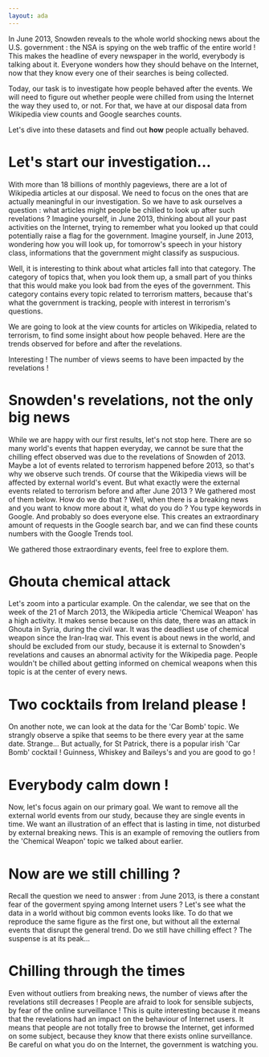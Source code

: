 ```yaml
---
layout: ada
---
```

In June 2013, Snowden reveals to the whole world shocking news about the U.S. government : the NSA is spying on the web traffic of the entire world ! This makes the headline of every newspaper in the world, everybody is talking about it. Everyone wonders how they should behave on the Internet, now that they know every one of their searches is being collected. 

Today, our task is to investigate how people behaved after the events. We will need to figure out whether people were chilled from using the Internet the way they used to, or not. For that, we have at our disposal data from Wikipedia view counts and Google searches counts.

Let's dive into these datasets and find out **how** people actually behaved.


# Let's start our investigation...

With more than 18 billions of monthly pageviews, there are a lot of Wikipedia articles at our disposal. We need to focus on the ones that are actually meaningful in our investigation. So we have to ask ourselves a question : what articles might people be chilled to look up after such revelations ? Imagine yourself, in June 2013, thinking about all your past activities on the Internet, trying to remember what you looked up that could potentially raise a flag for the government. Imagine yourself, in June 2013, wondering how you will look up, for tomorrow's speech in your history class, informations that the government might classify as suspucious.  

Well, it is interesting to think about what articles fall into that category. The category of topics that, when you look them up,  a small part of you thinks that this would make you look bad from the eyes of the government. This category contains every topic related to terrorism matters, because that's what the government is tracking, people with interest in terrorism's questions.

We are going to look at the view counts for articles on Wikipedia, related to terrorism, to find some insight about how people behaved. Here are the trends observed for before and after the revelations.

Interesting ! The number of views seems to have been impacted by the revelations !


# Snowden's revelations, not the only big news

While we are happy with our first results, let's not stop here. There are so many world's events that happen everyday, we cannot be sure that the chilling effect observed was due to the revelations of Snowden of 2013. Maybe a lot of events related to terrorism happened before 2013, so that's why we observe such trends. Of course that the Wikipedia views will be affected by external world's event. But what exactly were the external events related to terrorism before and after June 2013 ? We gathered most of them below. How do we do that ? Well, when there is a breaking news and you want to know more about it, what do you do ? You type keywords in Google. And probably so does everyone else. This creates an extraordinary amount of requests in the Google search bar, and we can find these counts numbers with the Google Trends tool. 

We gathered those extraordinary events, feel free to explore them.

# Ghouta chemical attack

Let's zoom into a particular example. On the calendar, we see that on the week of the 21 of March 2013, the Wikipedia article 'Chemical Weapon' has a high activity. It makes sense because on this date, there was an attack in Ghouta in Syria, during the civil war. It was the deadliest use of chemical weapon since the Iran-Iraq war. This event is about news in the world, and should be excluded from our study, because it is external to Snowden's revelations and causes an abnormal activity for the Wikipedia page. People wouldn't be chilled about getting informed on chemical weapons when this topic is at the center of every news. 

# Two cocktails from Ireland please !

On another note, we can look at the data for the 'Car Bomb' topic. We strangly observe a spike that seems to be there every year at the same date. Strange... But actually, for St Patrick, there is a popular irish 'Car Bomb' cocktail ! Guinness, Whiskey and Baileys's and you are good to go !

# Everybody calm down !

Now, let's focus again on our primary goal. We want to remove all the external world events from our study, because they are single events in time. We want an illustration of an effect that is lasting in time, not disturbed by external breaking news. This is an example of removing the outliers from the 'Chemical Weapon' topic we talked about earlier.

# Now are we still chilling ?
 Recall the question we need to answer : from June 2013, is there a constant fear of the goverment spying among Internet users ? Let's see what the data in a world without big common events looks like. To do that we reproduce the same figure as the first one, but without all the external events that disrupt the general trend. Do we still have chilling effect ? The suspense is at its peak...


# Chilling through the times

Even without outliers from breaking news, the number of views after the revelations still decreases ! People are afraid to look for sensible subjects, by fear of the online surveillance ! This is quite interesting because it means that the revelations had an impact on the behaviour of Internet users. It means that people are not totally free to browse the Internet, get informed on some subject, because they know that there exists online surveillance. Be careful on what you do on the Internet, the government is watching you.
